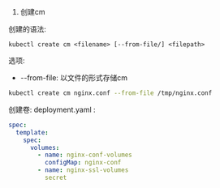 1. 创建cm

创建的语法:

```
kubectl create cm <filename> [--from-file/] <filepath>
```

选项:

- --from-file: 以文件的形式存储cm

```bash
kubectl create cm nginx.conf --from-file /tmp/nginx.conf
```

创建卷:
deployment.yaml :

```yml
spec:
  template:
    spec:
      volumes:
        - name: nginx-conf-volumes
          configMap: nginx-conf
        - name: nginx-ssl-volumes
          secret
```
